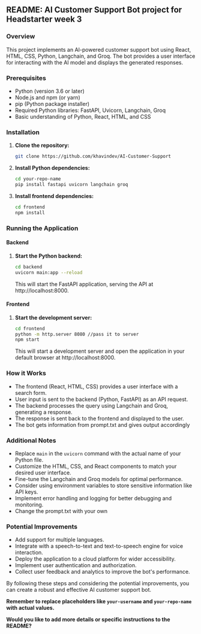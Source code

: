 ## README: AI Customer Support Bot project for Headstarter week 3

### Overview
This project implements an AI-powered customer support bot using React, HTML, CSS, Python, Langchain, and Groq. The bot provides a user interface for interacting with the AI model and displays the generated responses.

### Prerequisites
* Python (version 3.6 or later)
* Node.js and npm (or yarn)
* pip (Python package installer)
* Required Python libraries: FastAPI, Uvicorn, Langchain, Groq
* Basic understanding of Python, React, HTML, and CSS

### Installation
1. **Clone the repository:**
   ```bash
   git clone https://github.com/khavindev/AI-Customer-Support
   ```
2. **Install Python dependencies:**
   ```bash
   cd your-repo-name
   pip install fastapi uvicorn langchain groq
   ```
3. **Install frontend dependencies:**
   ```bash
   cd frontend
   npm install
   ```

### Running the Application
#### Backend
1. **Start the Python backend:**
   ```bash
   cd backend
   uvicorn main:app --reload
   ```
   This will start the FastAPI application, serving the API at http://localhost:8000.

#### Frontend
1. **Start the development server:**
   ```bash
   cd frontend
   python -m http.server 8080 //pass it to server
   npm start
   ```
   This will start a development server and open the application in your default browser at http://localhost:8000.

### How it Works
* The frontend (React, HTML, CSS) provides a user interface with a search form.
* User input is sent to the backend (Python, FastAPI) as an API request.
* The backend processes the query using Langchain and Groq, generating a response.
* The response is sent back to the frontend and displayed to the user.
* The bot gets information from prompt.txt and gives output accordingly

### Additional Notes
* Replace `main` in the `uvicorn` command with the actual name of your Python file.
* Customize the HTML, CSS, and React components to match your desired user interface.
* Fine-tune the Langchain and Groq models for optimal performance.
* Consider using environment variables to store sensitive information like API keys.
* Implement error handling and logging for better debugging and monitoring.
* Change the prompt.txt with your own

### Potential Improvements
* Add support for multiple languages.
* Integrate with a speech-to-text and text-to-speech engine for voice interaction.
* Deploy the application to a cloud platform for wider accessibility.
* Implement user authentication and authorization.
* Collect user feedback and analytics to improve the bot's performance.

By following these steps and considering the potential improvements, you can create a robust and effective AI customer support bot.
 
**Remember to replace placeholders like `your-username` and `your-repo-name` with actual values.**
 
**Would you like to add more details or specific instructions to the README?**
